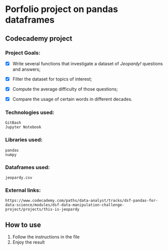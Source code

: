# **Porfolio project on pandas dataframes**
## Codecademy project

### Project Goals:
- [x] Write several functions that investigate a dataset of _Jeopardy!_ questions and answers;
- [x] Filter the dataset for topics of interest;
- [x] Compute the average difficulty of those questions;
- [x] Compare the usage of certain words in different decades.


### Technologies used:
```
GitBash
Jupyter Notebook
```
### Libraries used:
```
pandas
numpy
```
### Dataframes used:
```
jeopardy.csv
```

### External links:
```
https://www.codecademy.com/paths/data-analyst/tracks/dsf-pandas-for-data-science/modules/dsf-data-manipulation-challenge-project/projects/this-is-jeopardy
```

## How to use ##
1. Follow the instructions in the file
2. Enjoy the result
